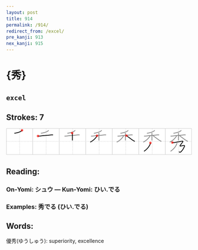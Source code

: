 ```yaml
---
layout: post
title: 914
permalink: /914/
redirect_from: /excel/
pre_kanji: 913
nex_kanji: 915
---
```


# {秀}

## `excel`

## Strokes: 7

<div class="stroke"><img src="../images/E7A780.png" /></div>

## Reading:

### On-Yomi: シュウ &mdash; Kun-Yomi: ひい.でる

### Examples: 秀でる (ひい.でる)

## Words:

優秀(ゆうしゅう): superiority, excellence
